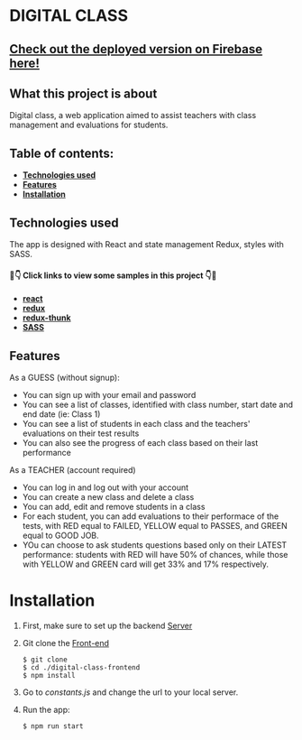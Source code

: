 # DIGITAL CLASS

## [ Check out the deployed version on Firebase here! ](https://digital-class-app-2019.firebaseapp.com/)

## What this project is about

Digital class, a web application aimed to assist teachers with class management and evaluations for students.

## Table of contents:

- **[Technologies used](#technologies-used)**
- **[Features](#features)**
- **[Installation](#installation)**

## Technologies used

The app is designed with React and state management Redux, styles with SASS.

#### 👀👇 Click links to view some samples in this project 👇👀

- **[react](./src/components/Batch.js)**
- **[redux](./src/reducers/students.js)**
- **[redux-thunk](./src/actions/students.js)**
- **[SASS](./src/sass/pages/_batch.scss)**

## Features

As a GUESS (without signup):

- You can sign up with your email and password
- You can see a list of classes, identified with class number, start date and end date (ie: Class 1)
- You can see a list of students in each class and the teachers' evaluations on their test results
- You can also see the progress of each class based on their last performance

As a TEACHER (account required)

- You can log in and log out with your account
- You can create a new class and delete a class
- You can add, edit and remove students in a class
- For each student, you can add evaluations to their performace of the tests, with RED equal to FAILED, YELLOW equal to PASSES, and GREEN equal to GOOD JOB.
- YOu can choose to ask students questions based only on their LATEST performance: students with RED will have 50% of chances, while those with YELLOW and GREEN card will get 33% and 17% respectively.

# Installation

1. First, make sure to set up the backend [Server](https://github.com/dung-phan/digital-class-server)

2. Git clone the [Front-end](https://github.com/dung-phan/digital-class-frontend)
   ```
   $ git clone
   $ cd ./digital-class-frontend
   $ npm install
   ```
3. Go to _constants.js_ and change the url to your local server.

4. Run the app:
   ```
   $ npm run start
   ```
